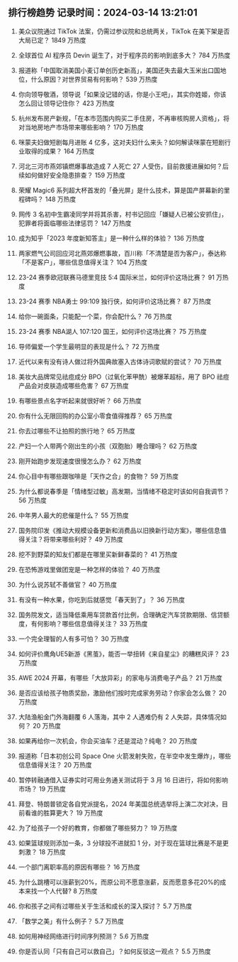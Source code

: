 
## 排行榜趋势 记录时间：2024-03-14 13:21:01
  
  1. 美众议院通过 TikTok 法案，仍需过参议院和总统两关，TikTok 在美下架是否大局已定？ 1849 万热度
    
  2. 全球首位 AI 程序员 Devin 诞生了，对于程序员的影响到底多大？ 784 万热度
    
  3. 报道称「中国取消美国小麦订单创历史新高」，美国还失去最大玉米出口国地位，什么原因？对世界贸易有何影响？ 539 万热度
    
  4. 你向领导敬酒，领导说「如果没记错的话，你是小王吧」，其实你姓姬，你该怎么回让领导记住你？ 423 万热度
    
  5. 杭州发布房产新规，「在本市范围内购买二手住房，不再审核购房人资格」，将对当地房地产市场带来哪些影响？ 170 万热度
    
  6. 咪蒙夫妇做短剧每月进账 4 亿多，这对夫妇什么来头？如何解读咪蒙在短剧行业取得的成果？ 164 万热度
    
  7. 河北三河市燕郊镇燃爆事故造成 7 人死亡 27 人受伤，目前救援进展如何？后续如何做好安全隐患排查？ 159 万热度
    
  8. 荣耀 Magic6 系列超大杯首发的「叠光屏」是什么技术，算是国产屏幕新的里程碑吗？ 148 万热度
    
  9. 网传 3 名初中生霸凌同学并将其杀害，村书记回应「嫌疑人已被公安抓住」，犯罪者将面临哪些法律惩罚？ 147 万热度
    
  10. 成为知乎「2023 年度新知答主」是一种什么样的体验？ 136 万热度
    
  11. 两家燃气公司回应河北燕郊爆燃事故，百川称「不清楚是否为客户」，泰达称「不是客户」，哪些信息值得关注？ 104 万热度
    
  12. 23-24 赛季欧冠联赛马德里竞技 5:4 国际米兰，如何评价这场比赛？ 91 万热度
    
  13. 23-24 赛季 NBA勇士 99:109 独行侠，如何评价这场比赛？ 87 万热度
    
  14. 给你一碗面条，只能配一个菜，你会配什么？ 76 万热度
    
  15. 23-24 赛季 NBA湖人 107:120 国王，如何评价这场比赛？ 75 万热度
    
  16. 导师偏爱一个学生最明显的表现是什么？ 72 万热度
    
  17. 近代以来有没有诗人做过将外国典故塞入古体诗词歌赋的尝试？ 70 万热度
    
  18. 美妆大品牌常见祛痘成分 BPO（过氧化苯甲酰）被爆苯超标，用了 BPO 祛痘产品会对皮肤造成哪些危害？ 67 万热度
    
  19. 有哪些景点名字听起来就很好听？ 66 万热度
    
  20. 你有什么无限回购的办公室小零食值得推荐？ 65 万热度
    
  21. 你去过哪些不让拍照的旅行地？ 65 万热度
    
  22. 产妇一个人带两个刚出生的小孩（双胞胎）睡合理吗？ 62 万热度
    
  23. 刚开始跑步发现速度很慢怎么办？ 62 万热度
    
  24. 你心目中有哪些跟咖啡是「天作之合」的食物？ 59 万热度
    
  25. 为什么都说春季是「情绪型过敏」⾼发期，当情绪不稳定时该如何自我调节？ 56 万热度
    
  26. 中年男人最大的悲催是什么？ 55 万热度
    
  27. 国务院印发《推动大规模设备更新和消费品以旧换新行动方案》，哪些信息值得关注？将带来哪些利好？ 49 万热度
    
  28. 挖不到野菜的知友们都是在哪里买新鲜春菜的？ 41 万热度
    
  29. 在恐怖游戏里做团宠是一种怎样的体验？ 40 万热度
    
  30. 为什么说苏轼不善做官？ 40 万热度
    
  31. 有没有一种水果，你吃到后就感觉「春天到了」？ 36 万热度
    
  32. 国务院发文，适当降低乘用车贷款首付比例，合理确定汽车贷款期限、信贷额度，有何影响？哪些信息值得关注？ 33 万热度
    
  33. 一个完全理智的人有多可怕？ 30 万热度
    
  34. 如何评价鹰角UE5新游《黑茧》，能否一举扭转《来自星尘》的糟糕风评？ 23 万热度
    
  35. AWE 2024 开幕，有哪些「大放异彩」的家电与消费电子产品？ 21 万热度
    
  36. 是否应该给孩子物质奖励，激励他们按时完成家务劳动？你家会怎么做？ 20 万热度
    
  37. 大陆渔船金门外海翻覆 6 人落海，其中 2 人遇难仍有 2 人失踪，具体情况如何？ 20 万热度
    
  38. 如果再给你一次机会，你会买油车？还是混动？纯电？ 20 万热度
    
  39. 报道称「日本初创公司 Space One 火箭发射失败，在半空中发生爆炸」，哪些信息值得关注？ 20 万热度
    
  40. 暂停转融通借入证券实时可用业务通关测试将于 3 月 16 日进行，将如何影响市场？ 19 万热度
    
  41. 拜登、特朗普锁定各自党派提名，2024 年美国总统选举将上演二次对决，目前看谁的胜算更大？ 19 万热度
    
  42. 为了给孩子一个好的教育，你都做了哪些努力？ 19 万热度
    
  43. 如果篮球规则添加一条，3 分球投不进就扣 1 分，对于现在篮球比赛是不是更刺激？ 18 万热度
    
  44. 一个部门离职率高的原因有哪些？ 16 万热度
    
  45. 为什么跳槽可以涨薪到20%，而原公司不愿意涨薪，反而愿意多花20%的成本来找一个人代替? 8 万热度
    
  46. 你和孩子之间有过哪些关于生活和成长的深入探讨？ 5.7 万热度
    
  47. 「数学之美」有什么例子？ 5.7 万热度
    
  48. 如何用神经网络进行时间序列预测？ 5.6 万热度
    
  49. 你是否认同「只有自己可以救自己」？如何反驳这一观点？ 5.5 万热度
    